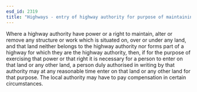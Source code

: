 ```yaml
---
esd_id: 2319
title: "Highways - entry of highway authority for purpose of maintaining, etc. certain structures and works"
---
```


Where a highway authority have power or a right to maintain, alter or remove any structure or work which is situated on, over or under any land, and that land neither belongs to the highway authority nor forms part of a highway for which they are the highway authority, then, if for the purpose of exercising that power or that right it is necessary for a person to enter on that land or any other land, a person duly authorised in writing by that authority may at any reasonable time enter on that land or any other land for that purpose.  The local authority may have to pay compensation in certain circumstances.

